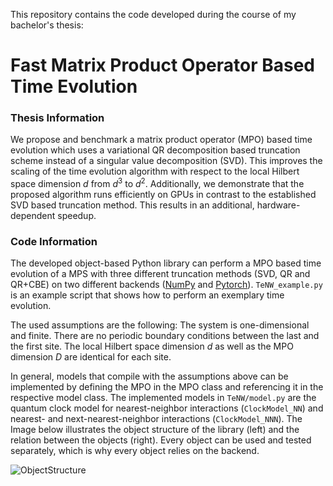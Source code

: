 This repository contains the code developed during the course of my bachelor's thesis:
# Fast Matrix Product Operator Based Time Evolution

### Thesis Information
We propose and benchmark a matrix product operator (MPO) based time evolution which uses a variational QR decomposition based truncation scheme instead of a singular value decomposition (SVD). This improves the scaling of the time evolution algorithm with respect to the local Hilbert space dimension $d$ from $d^3$ to $d^2$. Additionally, we demonstrate that the proposed algorithm runs efficiently on GPUs in contrast to the established SVD based truncation method. This results in an additional, hardware-dependent speedup.

### Code Information
The developed object-based Python library can perform a MPO based time evolution of a MPS with three different truncation methods (SVD, QR and QR+CBE) on two different backends ([NumPy](https://numpy.org/) and [Pytorch](https://pytorch.org/get-started/locally/)). `TeNW_example.py` is an example script that shows how to perform an exemplary time evolution.

The used assumptions are the following: The system is one-dimensional and finite. There are no periodic boundary conditions between the last and the first site. The local Hilbert space dimension $d$ as well as the MPO dimension $D$ are identical for each site. 

In general, models that compile with the assumptions above can be implemented by defining the MPO in the MPO class and referencing it in the respective model class. The implemented models in `TeNW/model.py` are the quantum clock model for nearest-neighbor interactions (`ClockModel_NN`) and nearest- and next-nearest-neighbor interactions (`ClockModel_NNN`). The Image below illustrates the object structure of the library (left) and the relation between the objects (right). Every object can be used and tested separately, which is why every object relies on the backend.

![ObjectStructure](https://github.com/MartinHefel/Fast-Matrix-Product-Operator-Based-Time-Evolution/assets/58234958/9485dbb5-ec89-4f07-a04d-bb7ad32ac5e1)
